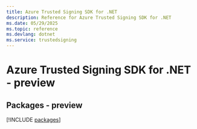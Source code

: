 ```yaml
---
title: Azure Trusted Signing SDK for .NET
description: Reference for Azure Trusted Signing SDK for .NET
ms.date: 05/29/2025
ms.topic: reference
ms.devlang: dotnet
ms.service: trustedsigning
---
```

# Azure Trusted Signing SDK for .NET - preview
## Packages - preview
[!INCLUDE [packages](trusted-signing-index.md)]